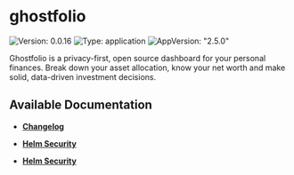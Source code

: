 # ghostfolio

![Version: 0.0.16](https://img.shields.io/badge/Version-0.0.16-informational?style=flat-square) ![Type: application](https://img.shields.io/badge/Type-application-informational?style=flat-square) ![AppVersion: "2.5.0"](https://img.shields.io/badge/AppVersion-"2.5.0"-informational?style=flat-square)

Ghostfolio is a privacy-first, open source dashboard for your personal finances. Break down your asset allocation, know your net worth and make solid, data-driven investment decisions.

## Available Documentation

- [**Changelog**](CHANGELOG)

- [**Helm Security**](container-security)

- [**Helm Security**](helm-security)

